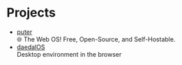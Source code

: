 # Projects

- [puter](https://github.com/HeyPuter/puter)
  <br/>🌐 The Web OS! Free, Open-Source, and Self-Hostable.
- [daedalOS](https://github.com/DustinBrett/daedalOS)
  <br/>Desktop environment in the browser